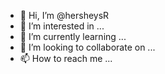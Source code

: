 - 👋 Hi, I’m @hersheysR
- 👀 I’m interested in ...
- 🌱 I’m currently learning ...
- 💞️ I’m looking to collaborate on ...
- 📫 How to reach me ...

<!---
hersheysR/hersheysR is a ✨ special ✨ repository because its `README.md` (this file) appears on your GitHub profile.
You can click the Preview link to take a look at your changes.
--->
